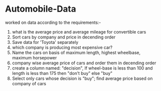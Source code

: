# Automobile-Data
worked on data according to the requirements:-

1. what is the average price and average mileage for convertible cars
2. Sort cars by company and price in decending order
3. Save data for 'Toyota' separately
4. which company is producing most expensive car?
5. Name the cars on basis of maximum length, highest wheelbase, maximum horsepower
6. company wise average price of cars and order them in decending order
7. create a column named: "decision", If wheel-base is less than 100 and length is less than 175 then "don't buy" else "buy"
8. Select only cars whose decision is "buy"; find average price based on company of cars
